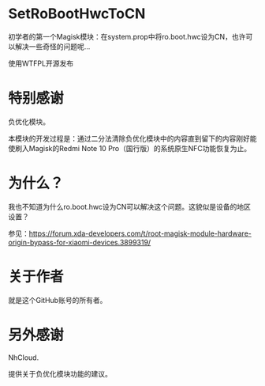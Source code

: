 # SetRoBootHwcToCN
初学者的第一个Magisk模块：在system.prop中将ro.boot.hwc设为CN，也许可以解决一些奇怪的问题呢...

使用WTFPL开源发布

# 特别感谢
负优化模块。

本模块的开发过程是：通过二分法清除负优化模块中的内容直到留下的内容刚好能使刷入Magisk的Redmi Note 10 Pro（国行版）的系统原生NFC功能恢复为止。

# 为什么？
我也不知道为什么ro.boot.hwc设为CN可以解决这个问题。这貌似是设备的地区设置？

参见：https://forum.xda-developers.com/t/root-magisk-module-hardware-origin-bypass-for-xiaomi-devices.3899319/

# 关于作者
就是这个GitHub账号的所有者。

# 另外感谢
NhCloud.

提供关于负优化模块功能的建议。
